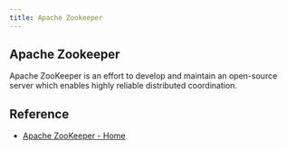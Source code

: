 ```yaml
---
title: Apache Zookeeper
---
```


## Apache Zookeeper
Apache ZooKeeper is an effort to develop and maintain an open-source server which enables highly reliable distributed coordination.


## Reference
* [Apache ZooKeeper - Home](https://zookeeper.apache.org/)
